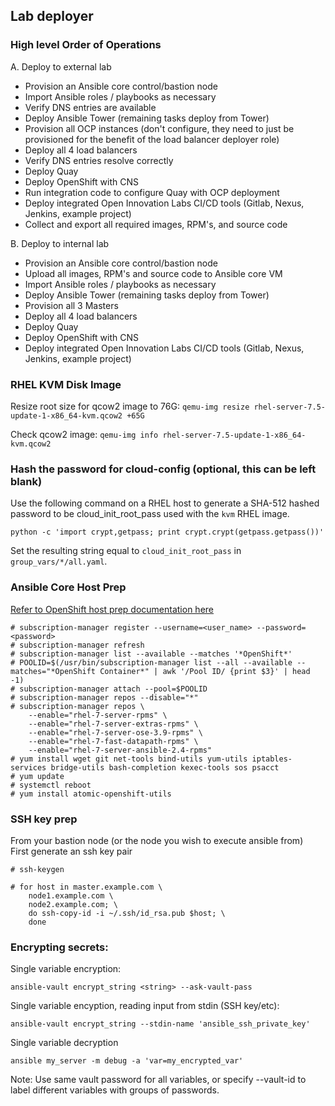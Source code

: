 Lab deployer
------------------
### High level Order of Operations
A. Deploy to external lab
- Provision an Ansible core control/bastion node
- Import Ansible roles / playbooks as necessary
- Verify DNS entries are available
- Deploy Ansible Tower (remaining tasks deploy from Tower)
- Provision all OCP instances (don't configure, they need to just be provisioned for the benefit of the load balancer deployer role)
- Deploy all 4 load balancers
- Verify DNS entries resolve correctly
- Deploy Quay
- Deploy OpenShift with CNS
- Run integration code to configure Quay with OCP deployment
- Deploy integrated Open Innovation Labs CI/CD tools (Gitlab, Nexus, Jenkins, example project)
- Collect and export all required images, RPM's, and source code

B. Deploy to internal lab
- Provision an Ansible core control/bastion node
- Upload all images, RPM's and source code to Ansible core VM
- Import Ansible roles / playbooks as necessary
- Deploy Ansible Tower (remaining tasks deploy from Tower)
- Provision all 3 Masters
- Deploy all 4 load balancers
- Deploy Quay
- Deploy OpenShift with CNS
- Deploy integrated Open Innovation Labs CI/CD tools (Gitlab, Nexus, Jenkins, example project)


### RHEL KVM Disk Image
Resize root size for qcow2 image to 76G:
`qemu-img resize rhel-server-7.5-update-1-x86_64-kvm.qcow2 +65G`

Check qcow2 image:
`qemu-img info rhel-server-7.5-update-1-x86_64-kvm.qcow2`


### Hash the password for cloud-config (optional, this can be left blank)

Use the following command on a RHEL host to generate a SHA-512 hashed password to be cloud_init_root_pass used with the `kvm` RHEL image.

`python -c 'import crypt,getpass; print crypt.crypt(getpass.getpass())'`

Set the resulting string equal to `cloud_init_root_pass` in `group_vars/*/all.yaml`.

### Ansible Core Host Prep
[Refer to OpenShift host prep documentation here](https://docs.openshift.com/container-platform/3.9/install_config/install/host_preparation.html "OpenShift Documentation")


```
# subscription-manager register --username=<user_name> --password=<password>
# subscription-manager refresh
# subscription-manager list --available --matches '*OpenShift*'
# POOLID=$(/usr/bin/subscription-manager list --all --available --matches="*OpenShift Container*" | awk '/Pool ID/ {print $3}' | head -1)
# subscription-manager attach --pool=$POOLID
# subscription-manager repos --disable="*"
# subscription-manager repos \
    --enable="rhel-7-server-rpms" \
    --enable="rhel-7-server-extras-rpms" \
    --enable="rhel-7-server-ose-3.9-rpms" \
    --enable="rhel-7-fast-datapath-rpms" \
    --enable="rhel-7-server-ansible-2.4-rpms"
# yum install wget git net-tools bind-utils yum-utils iptables-services bridge-utils bash-completion kexec-tools sos psacct
# yum update
# systemctl reboot
# yum install atomic-openshift-utils
```

### SSH key prep

From your bastion node (or the node you wish to execute ansible from)  
First generate an ssh key pair
```
# ssh-keygen
```
```
# for host in master.example.com \
    node1.example.com \
    node2.example.com; \
    do ssh-copy-id -i ~/.ssh/id_rsa.pub $host; \
    done
```


### Encrypting secrets:

Single variable encryption:
```
ansible-vault encrypt_string <string> --ask-vault-pass

```
Single variable encyption, reading input from stdin (SSH key/etc):

```
ansible-vault encrypt_string --stdin-name 'ansible_ssh_private_key'
```
Single variable decryption
```
ansible my_server -m debug -a 'var=my_encrypted_var'
```

Note: Use same vault password for all variables, or specify --vault-id to label
different variables with groups of passwords.
